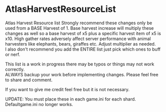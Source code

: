 # AtlasHarvestResourceList
Atlas Harvest Resource list
Strongly recommend these changes only be used from a BASE Harvest of 1.  Base harvest increase will multiply these changes as well
so a base harvest of x5 plus a specific harvest item of x5 is x10.  High gather rates adversely affect server performance with 
animal harvesters like elephants, bears, giraffes etc.
Adjust multiplier as needed.  
I also don't recommend you add the ENTIRE list just pick which ones to buff or nerf.

This list is a work in progress there may be typos or things may not work correctly.  
ALWAYS backup your work before implementing changes.  Please feel free to share and comment.  

If you want to give me credit feel free but it is not necessary.

UPDATE:
You must place these in each game.ini for each shard.  Defaultgame.ini no longer works.
